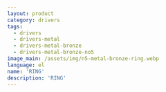 ```yaml
---
layout: product
category: drivers
tags:
  - drivers
  - drivers-metal
  - drivers-metal-bronze
  - drivers-metal-bronze-no5
image_main: /assets/img/n5-metal-bronze-ring.webp
language: el
name: 'RING'
description: 'RING'
---
```

